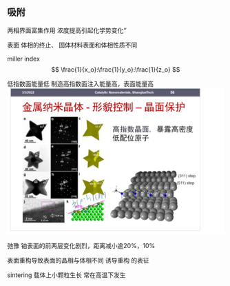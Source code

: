 ## 吸附

两相界面富集作用
浓度提高引起化学势变化‘’

表面
体相的终止、
固体材料表面和体相性质不同

miller index
$$
\frac{1}{x_o}:\frac{1}{y_o}:\frac{1}{z_o}
$$

低指数面能量低
制造高指数面注入能量高，表面能量高
![](../jpg/屏幕截图%202022-09-23%20141340.jpg)

弛豫
铂表面的前两层变化剧烈，距离减小逾20%，10%

表面重构导致表面的晶相与体相不同
诱导重构 的表征

sintering
载体上小颗粒生长
常在高温下发生
